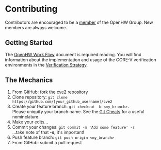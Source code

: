 # Contributing
Contributors are encouraged to be a [member](https://www.openhwgroup.org/membership/) of the
OpenHW Group.  New members are always welcome.

## Getting Started
The [OpenHW Work Flow](https://github.com/openhwgroup/core-v-docs/blob/master/verif/Common/OpenHWGroup_WorkFlow.pdf) document
is required reading. You will find information about the implementation and usage of the CORE-V verification environments
in the [Verification Strategy](https://github.com/openhwgroup/core-v-docs/blob/master/verif/Common/OpenHWGroup_CORE-V_Verif_Strategy.pdf).

## The Mechanics
1. From GitHub: [fork](https://help.github.com/articles/fork-a-repo/) the [cve2](https://github.com/openhwgroup/cve2) repository
2. Clone repository: `git clone https://github.com/[your_github_username]/cve2`
3. Create your feature branch: `git checkout -b <my_branch>.`<br> Please uniquify your branch name.  See the [Git Cheats](https://github.com/openhwgroup/core-v-verif/blob/master/GitCheats.md)
for a useful nominclature.
4. Make your edits...
5. Commit your changes: `git commit -m 'Add some feature' -s`<br>...take note of that **-s**, it's important!
6. Push feature branch: `git push origin <my_branch>`
7. From GitHub: submit a pull request
